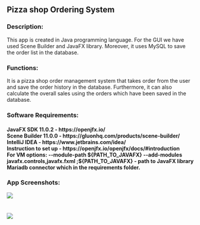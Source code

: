 
<h2> Pizza shop Ordering System </h2> 

<h3> Description: </h3>
This app is created in Java programming language. For the GUI we have used Scene Builder and JavaFX library. Moreover, it uses MySQL to save the order list in the database.

<h3> Functions: </h3>
It is a pizza shop order management system that takes order from the user and save the order history in the database. Furthermore, it can also calculate the overall sales using the orders which have been saved in the database.  

<h3> Software Requirements: </h3>
<h4>JavaFX SDK 11.0.2 -  https://openjfx.io/ <br>
Scene Builder 11.0.0 - https://gluonhq.com/products/scene-builder/ <br>
IntelliJ IDEA - https://www.jetbrains.com/idea/ <br>
Instruction to set up - https://openjfx.io/openjfx/docs/#introduction <br> 
For VM options: --module-path ${PATH_TO_JAVAFX} --add-modules javafx.controls,javafx.fxml ;${PATH_TO_JAVAFX} - path to JavaFX library <br>
Mariadb connector which in the requirements folder.</h4>


<h3> App Screenshots: </h3>

![](img/screenShots/ss1.png)
#
![](img/)
